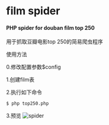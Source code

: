 # film spider
####  PHP spider for douban film top 250

用于抓取豆瓣电影top 250的简易爬虫程序

使用方法

0.修改配置参数$config

1.创建film表

2.执行如下命令
```sh
$ php top250.php
```

3.预览
![spider](http://img-storage.qiniudn.com/15-9-7/54773498.jpg)
